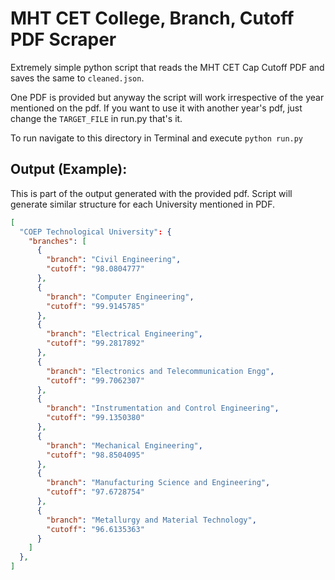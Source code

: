 # MHT CET College, Branch, Cutoff PDF Scraper
Extremely simple python script that reads the MHT CET Cap Cutoff PDF and saves the same to `cleaned.json`.

One PDF is provided but anyway the script will work irrespective of the year mentioned on the pdf. If you want to use it with another year's pdf, just change the `TARGET_FILE` in run.py that's it.

To run navigate to this directory in Terminal and execute `python run.py`

## Output (Example):
This is part of the output generated with the provided pdf. Script will generate similar structure for each University mentioned in PDF.
```json
[
  "COEP Technological University": {
    "branches": [
      {
        "branch": "Civil Engineering",
        "cutoff": "98.0804777"
      },
      {
        "branch": "Computer Engineering",
        "cutoff": "99.9145785"
      },
      {
        "branch": "Electrical Engineering",
        "cutoff": "99.2817892"
      },
      {
        "branch": "Electronics and Telecommunication Engg",
        "cutoff": "99.7062307"
      },
      {
        "branch": "Instrumentation and Control Engineering",
        "cutoff": "99.1350380"
      },
      {
        "branch": "Mechanical Engineering",
        "cutoff": "98.8504095"
      },
      {
        "branch": "Manufacturing Science and Engineering",
        "cutoff": "97.6728754"
      },
      {
        "branch": "Metallurgy and Material Technology",
        "cutoff": "96.6135363"
      }
    ]
  },
]
```